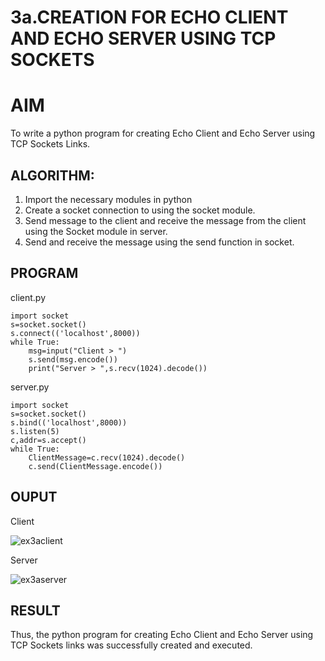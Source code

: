 # 3a.CREATION FOR ECHO CLIENT AND ECHO SERVER USING TCP SOCKETS

# AIM
To write a python program for creating Echo Client and Echo Server using TCP
Sockets Links.

## ALGORITHM:
1. Import the necessary modules in python
2. Create a socket connection to using the socket module.
3. Send message to the client and receive the message from the client using the Socket module in server.
4. Send and receive the message using the send function in socket.

## PROGRAM

client.py

```
import socket 
s=socket.socket() 
s.connect(('localhost',8000)) 
while True: 
    msg=input("Client > ") 
    s.send(msg.encode()) 
    print("Server > ",s.recv(1024).decode()) 
```

server.py

```
import socket 
s=socket.socket() 
s.bind(('localhost',8000)) 
s.listen(5) 
c,addr=s.accept() 
while True: 
    ClientMessage=c.recv(1024).decode() 
    c.send(ClientMessage.encode()) 
```

## OUPUT

Client

![ex3aclient](https://github.com/ikeerthivasanswaminathan/3a.Sockets_Creation_for_Echo_Client_and_Echo_Server/assets/148937372/7ffef7b1-b51d-4aad-8834-872b34a5f4ce)

Server

![ex3aserver](https://github.com/ikeerthivasanswaminathan/3a.Sockets_Creation_for_Echo_Client_and_Echo_Server/assets/148937372/91efce7c-8eb7-4824-9b2e-11333d44ec64)

## RESULT
Thus, the python program for creating Echo Client and Echo Server using TCP Sockets links was successfully created and executed.
